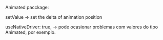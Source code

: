 Animated pacckage:

setValue -> set the delta of animation position

useNativeDriver: true, -> pode ocasionar problemas com valores do tipo Animated, por exemplo.